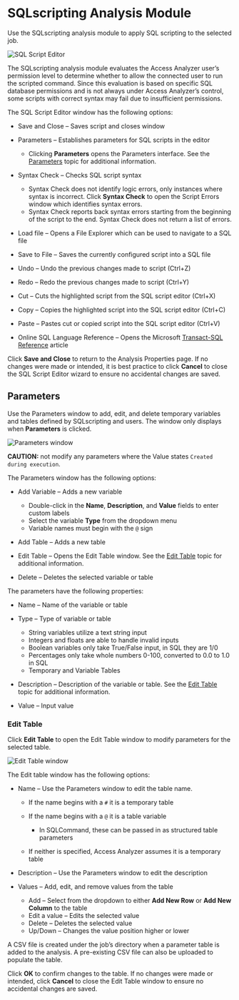 # SQLscripting Analysis Module

Use the SQLscripting analysis module to apply SQL scripting to the selected job.

![SQL Script Editor](/img/product_docs/accessanalyzer/admin/analysis/sqlscripteditor.webp)

The SQLscripting analysis module evaluates the Access Analyzer user’s permission level to determine
whether to allow the connected user to run the scripted command. Since this evaluation is based on
specific SQL database permissions and is not always under Access Analyzer’s control, some scripts
with correct syntax may fail due to insufficient permissions.

The SQL Script Editor window has the following options:

- Save and Close – Saves script and closes window
- Parameters – Establishes parameters for SQL scripts in the editor

  - Clicking **Parameters** opens the Parameters interface. See the [Parameters](#parameters)
    topic for additional information.

- Syntax Check – Checks SQL script syntax

  - Syntax Check does not identify logic errors, only instances where syntax is incorrect. Click
    **Syntax Check** to open the Script Errors window which identifies syntax errors.
  - Syntax Check reports back syntax errors starting from the beginning of the script to the end.
    Syntax Check does not return a list of errors.

- Load file – Opens a File Explorer which can be used to navigate to a SQL file
- Save to File – Saves the currently configured script into a SQL file
- Undo – Undo the previous changes made to script (Ctrl+Z)
- Redo – Redo the previous changes made to script (Ctrl+Y)
- Cut – Cuts the highlighted script from the SQL script editor (Ctrl+X)
- Copy – Copies the highlighted script into the SQL script editor (Ctrl+C)
- Paste – Pastes cut or copied script into the SQL script editor (Ctrl+V)
- Online SQL Language Reference – Opens the Microsoft
  [Transact-SQL Reference](<https://learn.microsoft.com/en-us/previous-versions/sql/sql-server-2005/ms189826(v=sql.90)>)
  article

Click **Save and Close** to return to the Analysis Properties page. If no changes were made or
intended, it is best practice to click **Cancel** to close the SQL Script Editor wizard to ensure no
accidental changes are saved.

## Parameters

Use the Parameters window to add, edit, and delete temporary variables and tables defined by
SQLscripting and users. The window only displays when **Parameters** is clicked.

![Parameters window](/img/product_docs/accessanalyzer/admin/analysis/sqlscriptparameters.webp)

**CAUTION:** not modify any parameters where the Value states `Created during execution`.

The Parameters window has the following options:

- Add Variable – Adds a new variable

  - Double-click in the **Name**, **Description**, and **Value** fields to enter custom labels
  - Select the variable **Type** from the dropdown menu
  - Variable names must begin with the `@` sign

- Add Table – Adds a new table
- Edit Table – Opens the Edit Table window. See the [Edit Table](#edit-table) topic for additional
  information.
- Delete – Deletes the selected variable or table

The parameters have the following properties:

- Name – Name of the variable or table
- Type – Type of variable or table

  - String variables utilize a text string input
  - Integers and floats are able to handle invalid inputs
  - Boolean variables only take True/False input, in SQL they are 1/0
  - Percentages only take whole numbers 0-100, converted to 0.0 to 1.0 in SQL
  - Temporary and Variable Tables

- Description – Description of the variable or table. See the [Edit Table](#edit-table) topic for
  additional information.
- Value – Input value

### Edit Table

Click **Edit Table** to open the Edit Table window to modify parameters for the selected table.

![Edit Table window](/img/product_docs/accessanalyzer/admin/analysis/sqlscriptedittablewindow.webp)

The Edit table window has the following options:

- Name – Use the Parameters window to edit the table name.

  - If the name begins with a `#` it is a temporary table
  - If the name begins with a `@` it is a table variable

    - In SQLCommand, these can be passed in as structured table parameters

  - If neither is specified, Access Analyzer assumes it is a temporary table

- Description – Use the Parameters window to edit the description
- Values – Add, edit, and remove values from the table

  - Add – Select from the dropdown to either **Add New Row** or **Add New Column** to the table
  - Edit a value – Edits the selected value
  - Delete – Deletes the selected value
  - Up/Down – Changes the value position higher or lower

A CSV file is created under the job’s directory when a parameter table is added to the analysis. A
pre-existing CSV file can also be uploaded to populate the table.

Click **OK** to confirm changes to the table. If no changes were made or intended, click **Cancel**
to close the Edit Table window to ensure no accidental changes are saved.
